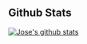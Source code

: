 ## Github Stats 

[![Jose's github stats](https://github-readme-stats.vercel.app/api?username=JParrales&show_icons=true)](https://github.com/JParrales/github-readme-stats)